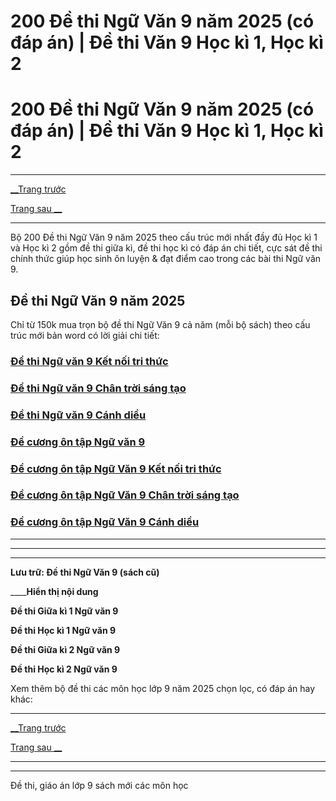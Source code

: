 # 200 Đề thi Ngữ Văn 9 năm 2025 (có đáp án) | Đề thi Văn 9 Học kì 1, Học kì 2

# 200 Đề thi Ngữ Văn 9 năm 2025 (có đáp án) | Đề thi Văn 9 Học kì 1, Học kì 2

* * *

[__Trang trước](https://vietjack.com/de-kiem-tra-lop-9/index.jsp)

[Trang sau __](https://vietjack.com/de-kiem-tra-lop-9/de-thi-khao-sat-chat-luong-dau-nam-ngu-van-lop-9.jsp)

* * *

Bộ 200 Đề thi Ngữ Văn 9 năm 2025 theo cấu trúc mới nhất đầy đủ Học kì 1 và Học kì 2 gồm đề thi giữa kì, đề thi học kì có đáp án chi tiết, cực sát đề thi chính thức giúp học sinh ôn luyện & đạt điểm cao trong các bài thi Ngữ văn 9.

## Đề thi Ngữ Văn 9 năm 2025

Chỉ từ 150k mua trọn bộ đề thi Ngữ Văn 9 cả năm (mỗi bộ sách) theo cấu trúc mới bản word có lời giải chi tiết:

### [**Đề thi Ngữ văn 9 Kết nối tri thức**](https://vietjack.com/de-kiem-tra-lop-9/de-thi-ngu-van-9-ket-noi-tri-thuc.jsp)

### [**Đề thi Ngữ văn 9 Chân trời sáng tạo**](https://vietjack.com/de-kiem-tra-lop-9/de-thi-ngu-van-9-chan-troi-sang-tao.jsp)

### [**Đề thi Ngữ văn 9 Cánh diều**](https://vietjack.com/de-kiem-tra-lop-9/de-thi-ngu-van-9-canh-dieu.jsp)

### [**Đề cương ôn tập Ngữ văn 9**](https://vietjack.com/de-kiem-tra-lop-9/de-cuong-on-tap-ngu-van-lop-9.jsp)

### [**Đề cương ôn tập Ngữ Văn 9 Kết nối tri thức**](https://vietjack.com/de-kiem-tra-lop-9/de-cuong-ngu-van-lop-9-ket-noi-tri-thuc.jsp)

### [**Đề cương ôn tập Ngữ Văn 9 Chân trời sáng tạo**](https://vietjack.com/de-kiem-tra-lop-9/de-cuong-ngu-van-lop-9-chan-troi-sang-tao.jsp)

### [**Đề cương ôn tập Ngữ Văn 9 Cánh diều**](https://vietjack.com/de-kiem-tra-lop-9/de-cuong-ngu-van-lop-9-canh-dieu.jsp)

* * *

* * *

* * *

**Lưu trữ: Đề thi Ngữ Văn 9 (sách cũ)**

____**Hiển thị nội dung**

**Đề thi Giữa kì 1 Ngữ văn 9**

**Đề thi Học kì 1 Ngữ văn 9**

**Đề thi Giữa kì 2 Ngữ văn 9**

**Đề thi Học kì 2 Ngữ văn 9**

Xem thêm bộ đề thi các môn học lớp 9 năm 2025 chọn lọc, có đáp án hay khác:

* * *

[__Trang trước](https://vietjack.com/de-kiem-tra-lop-9/index.jsp)

[Trang sau __](https://vietjack.com/de-kiem-tra-lop-9/de-thi-khao-sat-chat-luong-dau-nam-ngu-van-lop-9.jsp)

* * *

* * *

Đề thi, giáo án lớp 9 sách mới các môn học

